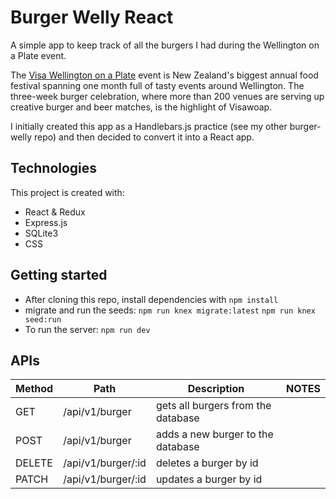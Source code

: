 # Burger Welly React
A simple app to keep track of all the burgers I had during the Wellington on a Plate event.

The [Visa Wellington on a Plate](https://www.visawoap.com/visawoap) event is New Zealand's biggest annual food festival spanning one month full of tasty events around Wellington.
The three-week burger celebration, where more than 200 venues are serving up creative burger and beer matches, is the highlight of Visawoap.

I initially created this app as a Handlebars.js practice (see my other burger-welly repo) and then decided to convert it into a React app.

## Technologies
This project is created with:
* React & Redux
* Express.js
* SQLite3
* CSS

## Getting started
* After cloning this repo, install dependencies with `npm install`
* migrate and run the seeds:
`npm run knex migrate:latest`
`npm run knex seed:run`
* To run the server: `npm run dev`

## APIs
| Method | Path | Description | NOTES |
|---|---|---|---|
| GET | /api/v1/burger | gets all burgers from the database
| POST | /api/v1/burger | adds a new burger to the database
| DELETE | /api/v1/burger/:id | deletes a burger by id
| PATCH | /api/v1/burger/:id | updates a burger by id

